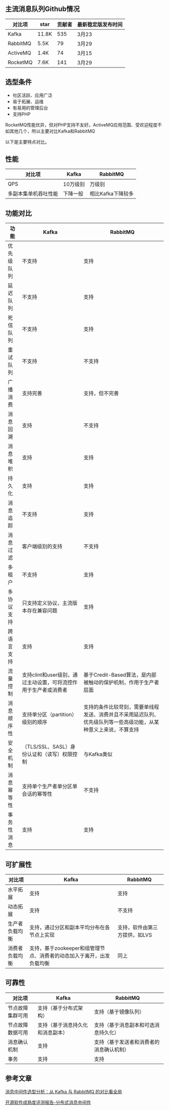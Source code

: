## 主流消息队列Github情况
| 对比项| star | 贡献者| 最新稳定版发布时间 | 
| ------ | ------ | ------ | ------|
| Kafka | 11.8K | 535 | 3月23 |
| RabbitMQ | 5.5K | 79 |3月29 |
| ActiveMQ | 1.4K | 74 | 3月15 |
| RocketMQ | 7.6K | 141 |3月29 |


## 选型条件
* 社区活跃、应用广泛
* 易于拓展、运维
* 有易用的管理后台
* 支持PHP

RocketMQ性能优异，但对PHP支持不友好。ActiveMQ应用范围、受欢迎程度不如其他几个，所以主要对比Kafka和RabbitMQ

以下是主要特点对比。

## 性能
| 对比项| Kafka | RabbitMQ|
| ------ | ------ | ------ |
| QPS | 10万级别 | 万级别|
| 多副本集单机吞吐性能 | 下降一般 | 相比Kafka下降较多|


## 功能对比
| 功能 | Kafka | RabbitMQ|
| ------ | ------ | ------ |
| 优先级队列 | 不支持| 支持 |
| 延迟队列 | 不支持 | 支持 |
| 死信队列 | 不支持 | 支持 |
| 重试队列 | 不支持 | 不支持 |
| 广播消费 | 支持完善 | 支持，但不完善 |
| 消息回溯 | 支持 | 不支持 |
| 消息堆积 | 支持 | 支持 |
| 持久化 | 支持 | 支持 |
| 消息追踪 | 不支持 | 支持 |
| 消息过滤 | 客户端级别的支持 | 不支持 |
| 多租户 | 不支持 | 支持 |
| 多协议支持 | 只支持定义协议，主流版本存在兼容问题 | 支持 |
| 跨语言支持 | 支持 | 支持 |
| 流量控制 | 支持clint和user级别，通过主动设置，可将流控作用于生产者或消费者 | 基于Credit-Based算法，是内部被触动的保护机制，作用于生产者层面 |
| 消息顺序性 | 支持单分区（partition）级别的顺序 | 支持的条件比较苛刻，需要单线程发送、消费并且不采用延迟队列、优先级队列等一些高级功能，从某种意义上来说，不算支持 |
| 安全机制 | （TLS/SSL、SASL）身份认证和（读写）权限控制 | 与Kafka类似 |
| 消息幂等性 | 支持单个生产者单分区单会话的幂等性 | 不支持 |
| 事务性消息 | 支持 | 支持 |


## 可扩展性
|对比项 | Kafka | RabbitMQ |
| ------ | ------ | ------ |
| 水平拓展| 支持 | 支持 |
| 动态拓展 | 支持 | 不支持 |
| 生产者负载均衡 | 支持，通过分区和副本平均分布在各节点上实现 | 支持，软件由第三方提供，如LVS |
| 消费者负载均衡 | 支持，基于zookeeper和组管理节点、消费者的动态加入于离开，出发负载均衡 | 同上|

## 可靠性
|对比项 | Kafka | RabbitMQ |
| ------ | ------ | ------ |
| 节点故障集群可用| 支持（基于分布式架构） | 支持（基于镜像队列） |
| 节点故障数据可用| 支持（基于消息持久化和消息副本） | 支持（基于消息副本和可选消息持久化） |
| 消息确认机制 | 支持 | 支持（基于发送者和消费者的消息确认机制） |
| 事务 | 支持 | 支持 |

## 参考文章
[消息中间件选型分析：从 Kafka 与 RabbitMQ 的对比看全局](https://www.infoq.cn/article/kafka-vs-rabbitmq)

[开源软件成熟度评测报告-分布式消息中间件](https://blog.csdn.net/yssycz/article/details/80133084)